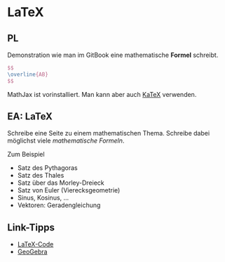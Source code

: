 # LaTeX

## PL

Demonstration wie man im GitBook eine mathematische **Formel** schreibt.

```LaTeX
$$
\overline{AB}
$$
```

MathJax ist vorinstalliert. Man kann aber auch [KaTeX](https://www.gitbook.com/blog/features/katex) verwenden.


## EA: LaTeX

Schreibe eine Seite zu einem mathematischen Thema. Schreibe dabei möglichst viele _mathematische Formeln_.

Zum Beispiel

- Satz des Pythagoras
- Satz des Thales
- Satz über das Morley-Dreieck
- Satz von Euler (Vierecksgeometrie)
- Sinus, Kosinus, ...
- Vektoren: Geradengleichung

## Link-Tipps

- [LaTeX-Code](https://de.wikipedia.org/wiki/Hilfe:TeX)
- [GeoGebra](https://www.geogebra.org/apps)
